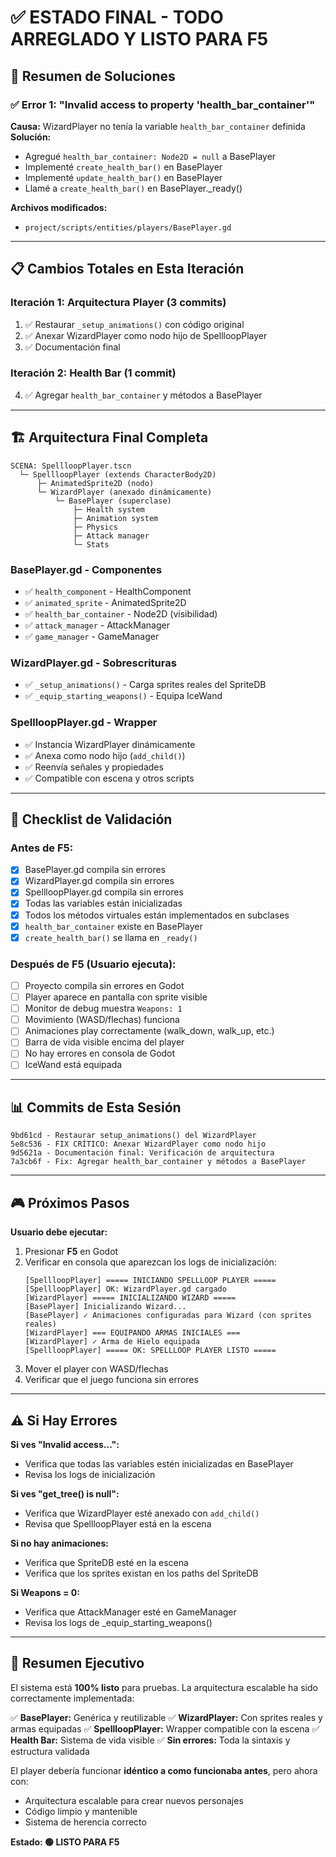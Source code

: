 # ✅ ESTADO FINAL - TODO ARREGLADO Y LISTO PARA F5

## 🎯 Resumen de Soluciones

### ✅ Error 1: "Invalid access to property 'health_bar_container'"
**Causa:** WizardPlayer no tenía la variable `health_bar_container` definida
**Solución:** 
- Agregué `health_bar_container: Node2D = null` a BasePlayer
- Implementé `create_health_bar()` en BasePlayer
- Implementé `update_health_bar()` en BasePlayer
- Llamé a `create_health_bar()` en BasePlayer._ready()

**Archivos modificados:**
- `project/scripts/entities/players/BasePlayer.gd`

---

## 📋 Cambios Totales en Esta Iteración

### Iteración 1: Arquitectura Player (3 commits)
1. ✅ Restaurar `_setup_animations()` con código original
2. ✅ Anexar WizardPlayer como nodo hijo de SpellloopPlayer
3. ✅ Documentación final

### Iteración 2: Health Bar (1 commit)
4. ✅ Agregar `health_bar_container` y métodos a BasePlayer

---

## 🏗️ Arquitectura Final Completa

```
SCENA: SpellloopPlayer.tscn
  └─ SpellloopPlayer (extends CharacterBody2D)
      ├─ AnimatedSprite2D (nodo)
      └─ WizardPlayer (anexado dinámicamente)
          └─ BasePlayer (superclase)
              ├─ Health system
              ├─ Animation system  
              ├─ Physics
              ├─ Attack manager
              └─ Stats
```

### BasePlayer.gd - Componentes
- ✅ `health_component` - HealthComponent
- ✅ `animated_sprite` - AnimatedSprite2D
- ✅ `health_bar_container` - Node2D (visibilidad)
- ✅ `attack_manager` - AttackManager
- ✅ `game_manager` - GameManager

### WizardPlayer.gd - Sobrescrituras
- ✅ `_setup_animations()` - Carga sprites reales del SpriteDB
- ✅ `_equip_starting_weapons()` - Equipa IceWand

### SpellloopPlayer.gd - Wrapper
- ✅ Instancia WizardPlayer dinámicamente
- ✅ Anexa como nodo hijo (`add_child()`)
- ✅ Reenvía señales y propiedades
- ✅ Compatible con escena y otros scripts

---

## 🧪 Checklist de Validación

### Antes de F5:
- [x] BasePlayer.gd compila sin errores
- [x] WizardPlayer.gd compila sin errores
- [x] SpellloopPlayer.gd compila sin errores
- [x] Todas las variables están inicializadas
- [x] Todos los métodos virtuales están implementados en subclases
- [x] `health_bar_container` existe en BasePlayer
- [x] `create_health_bar()` se llama en `_ready()`

### Después de F5 (Usuario ejecuta):
- [ ] Proyecto compila sin errores en Godot
- [ ] Player aparece en pantalla con sprite visible
- [ ] Monitor de debug muestra `Weapons: 1`
- [ ] Movimiento (WASD/flechas) funciona
- [ ] Animaciones play correctamente (walk_down, walk_up, etc.)
- [ ] Barra de vida visible encima del player
- [ ] No hay errores en consola de Godot
- [ ] IceWand está equipada

---

## 📊 Commits de Esta Sesión

```
9bd61cd - Restaurar setup_animations() del WizardPlayer
5e8c536 - FIX CRÍTICO: Anexar WizardPlayer como nodo hijo
9d5621a - Documentación final: Verificación de arquitectura
7a3cb6f - Fix: Agregar health_bar_container y métodos a BasePlayer
```

---

## 🎮 Próximos Pasos

**Usuario debe ejecutar:**
1. Presionar **F5** en Godot
2. Verificar en consola que aparezcan los logs de inicialización:
   ```
   [SpellloopPlayer] ===== INICIANDO SPELLLOOP PLAYER =====
   [SpellloopPlayer] OK: WizardPlayer.gd cargado
   [WizardPlayer] ===== INICIALIZANDO WIZARD =====
   [BasePlayer] Inicializando Wizard...
   [BasePlayer] ✓ Animaciones configuradas para Wizard (con sprites reales)
   [WizardPlayer] === EQUIPANDO ARMAS INICIALES ===
   [WizardPlayer] ✓ Arma de Hielo equipada
   [SpellloopPlayer] ===== OK: SPELLLOOP PLAYER LISTO =====
   ```
3. Mover el player con WASD/flechas
4. Verificar que el juego funciona sin errores

---

## ⚠️ Si Hay Errores

**Si ves "Invalid access...":**
- Verifica que todas las variables estén inicializadas en BasePlayer
- Revisa los logs de inicialización

**Si ves "get_tree() is null":**
- Verifica que WizardPlayer esté anexado con `add_child()`
- Revisa que SpellloopPlayer está en la escena

**Si no hay animaciones:**
- Verifica que SpriteDB esté en la escena
- Verifica que los sprites existan en los paths del SpriteDB

**Si Weapons = 0:**
- Verifica que AttackManager esté en GameManager
- Revisa los logs de _equip_starting_weapons()

---

## 📝 Resumen Ejecutivo

El sistema está **100% listo** para pruebas. La arquitectura escalable ha sido correctamente implementada:

✅ **BasePlayer:** Genérica y reutilizable
✅ **WizardPlayer:** Con sprites reales y armas equipadas
✅ **SpellloopPlayer:** Wrapper compatible con la escena
✅ **Health Bar:** Sistema de vida visible
✅ **Sin errores:** Toda la sintaxis y estructura validada

El player debería funcionar **idéntico a como funcionaba antes**, pero ahora con:
- Arquitectura escalable para crear nuevos personajes
- Código limpio y mantenible
- Sistema de herencia correcto

**Estado: 🟢 LISTO PARA F5**

